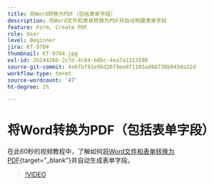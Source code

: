 ```yaml
---
title: 将Word转换为PDF（包括表单字段）
description: 将Word文件和表单转换为PDF并自动构建表单字段
feature: Form, Create PDF
role: User
level: Beginner
jira: KT-9704
thumbnail: KT-9704.jpg
exl-id: 2b24426b-2c7d-4c84-b8bc-4ea7a1313598
source-git-commit: 4e6fbf91e96d26f9ee8f1105ad68738b9450a32d
workflow-type: tm+mt
source-wordcount: '47'
ht-degree: 2%

---
```


# 将Word转换为PDF（包括表单字段）

在此60秒的视频教程中，了解如何[将Word文件和表单转换为PDF](https://www.adobe.com/acrobat/online/word-to-pdf.html){target="_blank"}并自动生成表单字段。

>[!VIDEO](https://video.tv.adobe.com/v/340082?quality=12&learn=on&hidetitle=true)

